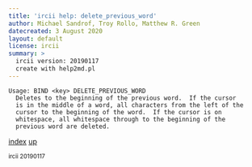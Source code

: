 ```yaml
---
title: 'ircii help: delete_previous_word'
author: Michael Sandrof, Troy Rollo, Matthew R. Green
datecreated: 3 August 2020
layout: default
license: ircii
summary: >
  ircii version: 20190117
  create with help2md.pl
---
```

```
Usage: BIND <key> DELETE_PREVIOUS_WORD
  Deletes to the beginning of the previous word.  If the cursor
  is in the middle of a word, all characters from the left of the
  cursor to the beginning of the word.  If the cursor is on
  whitespace, all whitespace through to the beginning of the
  previous word are deleted.
```

[index](index.html)
[up](..)

<small> ircii 20190117 </small>
